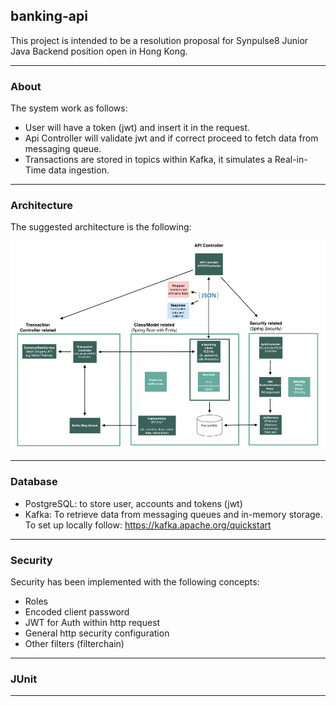 banking-api
-
This project is intended to be a resolution proposal for Synpulse8 Junior Java Backend position open in Hong Kong.
***
### About
The system work as follows:

- User will have a token (jwt) and insert it in the request.
- Api Controller will validate jwt and if correct proceed to fetch data from messaging queue.
- Transactions are stored in topics within Kafka, it simulates a Real-in-Time data ingestion.

***
### Architecture

The suggested architecture is the following:

![](src/main/resources/architecture_overview.png)

***
### Database
- PostgreSQL: to store user, accounts and tokens (jwt)
- Kafka: To retrieve data from messaging queues and in-memory storage. To set up locally follow: https://kafka.apache.org/quickstart
***
### Security
Security has been implemented with the following concepts:

- Roles
- Encoded client password
- JWT for Auth within http request
- General http security configuration
- Other filters (filterchain)

***
### JUnit

****

